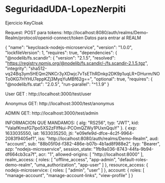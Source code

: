 # SeguridadUDA-LopezNerpiti
Ejercicio KeyCloak 

Request: 
POST para tokens: http://localhost:8080/auth/realms/Demo-Realm/protocol/openid-connect/token
Datos para entrar al REALM

{
  "name": "keycloack-nodejs-microservice",
  "version": "1.0.0",
  "lockfileVersion": 1,
  "requires": true,
  "dependencies": {
    "@nodelib/fs.scandir": {
      "version": "2.1.5",
      "resolved": "https://registry.npmjs.org/@nodelib/fs.scandir/-/fs.scandir-2.1.5.tgz",
      "integrity": "sha512-vq24Bq3ym5HEQm2NKCr3yXDwjc7vTsEThRDnkp2DK9p1uqLR+DHurm/NOTo0KG7HYHU7eppKZj3MyqYuMBf62g==",
      "optional": true,
      "requires": {
        "@nodelib/fs.stat": "2.0.5",
        "run-parallel": "^1.1.9"
      }
      
      
User GET : http://localhost:3000/test/user

Anonymus GET: http://localhost:3000/test/anonymus

ADMIN GET: http://localhost:3000/test/admin

INFORMACION QUE MANDAMOS:
{
 alg: "RS256",
 typ: "JWT",
 kid: "VaIafKmsfG7lpo5XS2zFlfNui-PCOmQZWy1PUxnQquY"
}.
{
 exp: 1633035550,
 iat: 1633035250,
 jti: "e09efe9d-dfce-4c2f-9964-2083f9405ef1",
 iss: "http://localhost:8080/auth/realms/Demo-Realm",
 aud: "account",
 sub: "88b05f0d-f382-486e-b07b-4b1ad8f988e2",
 typ: "Bearer",
 azp: "nodejs-microservice",
 session_state: "1fb9a036-8743-44fa-9b94-df664cb3ca7f",
 acr: "1",
 allowed-origins: [
  "http://localhost:8000"
 ],
 realm_access: {
  roles: [
   "offline_access",
   "app-admin",
   "default-roles-demo-realm",
   "uma_authorization",
   "app-user"
  ]
 },
 resource_access: {
  nodejs-microservice: {
   roles: [
    "admin",
    "user"
   ]
  },
  account: {
   roles: [
    "manage-account",
    "manage-account-links",
    "view-profile"
   ]
  }
